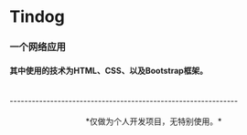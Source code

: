 # Tindog



### 一个网络应用<br>
#### 其中使用的技术为HTML、CSS、以及Bootstrap框架。
<br>
--------------------------------------------------------------<br>
<br>
<center>*仅做为个人开发项目，无特别使用。*</center>
